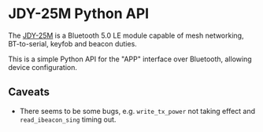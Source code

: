 # JDY-25M Python API

The [JDY-25M](https://w.electrodragon.com/w/Category:JDY-25M) is a
Bluetooth 5.0 LE module capable of mesh networking, BT-to-serial,
keyfob and beacon duties.

This is a simple Python API for the "APP" interface over Bluetooth,
allowing device configuration.

## Caveats

* There seems to be some bugs, e.g. `write_tx_power` not taking effect
  and `read_ibeacon_sing` timing out.
